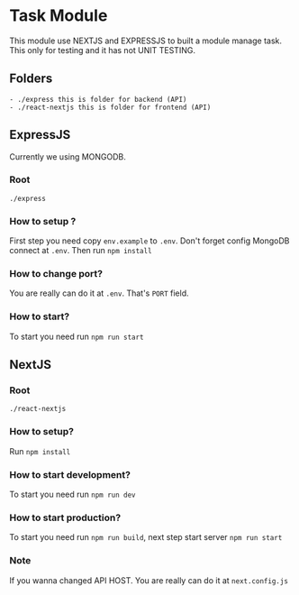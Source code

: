 # Task Module
This module use NEXTJS and EXPRESSJS to built a module manage task. This only for testing and it has not UNIT TESTING.

## Folders
    - ./express this is folder for backend (API)
    - ./react-nextjs this is folder for frontend (API) 

## ExpressJS
Currently we using MONGODB.
### Root
    ./express
### How to setup ?
First step you need copy `env.example` to `.env`. Don't forget config MongoDB connect at `.env`. Then run `npm install`
### How to change port? 
You are really can do it at `.env`. That's `PORT` field.
### How to start? 
To start you need run `npm run start`
## NextJS 
### Root
    ./react-nextjs
### How to setup?
Run `npm install`
### How to start development? 
To start you need run `npm run dev`
### How to start production? 
To start you need run `npm run build`, next step start server `npm run start`
### Note 
If you wanna changed API HOST. You are really can do it at `next.config.js`